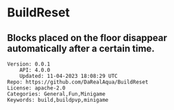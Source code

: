 # BuildReset
## Blocks placed on the floor disappear automatically after a certain time.
```properties
Version: 0.0.1
    API: 4.0.0
    Updated: 11-04-2023 18:08:29 UTC
Repo: https://github.com/DaRealAqua/BuildReset
License: apache-2.0
Categories: General,Fun,Minigame
Keywords: build,buildpvp,minigame
```